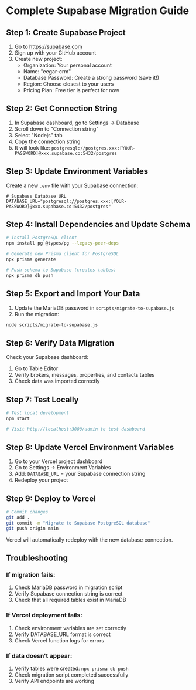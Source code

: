 # Complete Supabase Migration Guide

## Step 1: Create Supabase Project

1. Go to https://supabase.com
2. Sign up with your GitHub account
3. Create new project:
   - Organization: Your personal account
   - Name: "eegar-crm"
   - Database Password: Create a strong password (save it!)
   - Region: Choose closest to your users
   - Pricing Plan: Free tier is perfect for now

## Step 2: Get Connection String

1. In Supabase dashboard, go to Settings → Database
2. Scroll down to "Connection string"
3. Select "Nodejs" tab
4. Copy the connection string
5. It will look like: `postgresql://postgres.xxx:[YOUR-PASSWORD]@xxx.supabase.co:5432/postgres`

## Step 3: Update Environment Variables

Create a new `.env` file with your Supabase connection:

```env
# Supabase Database URL
DATABASE_URL="postgresql://postgres.xxx:[YOUR-PASSWORD]@xxx.supabase.co:5432/postgres"
```

## Step 4: Install Dependencies and Update Schema

```bash
# Install PostgreSQL client
npm install pg @types/pg --legacy-peer-deps

# Generate new Prisma client for PostgreSQL
npx prisma generate

# Push schema to Supabase (creates tables)
npx prisma db push
```

## Step 5: Export and Import Your Data

1. Update the MariaDB password in `scripts/migrate-to-supabase.js`
2. Run the migration:

```bash
node scripts/migrate-to-supabase.js
```

## Step 6: Verify Data Migration

Check your Supabase dashboard:
1. Go to Table Editor
2. Verify brokers, messages, properties, and contacts tables
3. Check data was imported correctly

## Step 7: Test Locally

```bash
# Test local development
npm start

# Visit http://localhost:3000/admin to test dashboard
```

## Step 8: Update Vercel Environment Variables

1. Go to your Vercel project dashboard
2. Go to Settings → Environment Variables
3. Add: `DATABASE_URL` = your Supabase connection string
4. Redeploy your project

## Step 9: Deploy to Vercel

```bash
# Commit changes
git add .
git commit -m "Migrate to Supabase PostgreSQL database"
git push origin main
```

Vercel will automatically redeploy with the new database connection.

## Troubleshooting

### If migration fails:
1. Check MariaDB password in migration script
2. Verify Supabase connection string is correct
3. Check that all required tables exist in MariaDB

### If Vercel deployment fails:
1. Check environment variables are set correctly
2. Verify DATABASE_URL format is correct
3. Check Vercel function logs for errors

### If data doesn't appear:
1. Verify tables were created: `npx prisma db push`
2. Check migration script completed successfully
3. Verify API endpoints are working
